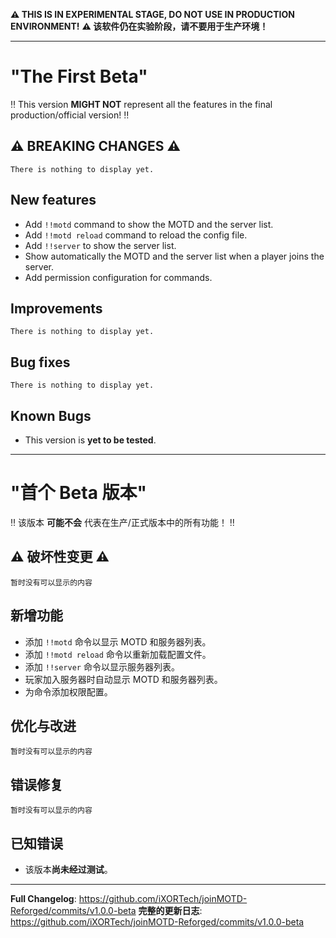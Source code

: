 <!--
Template for changes, <mandatory> [optional]
- <New feature/Improvements/Bug fix> - [(Pull Request Number) \[@GitHubUsername\]]
-->

**:warning: THIS IS IN EXPERIMENTAL STAGE, DO NOT USE IN PRODUCTION ENVIRONMENT!**
**:warning: 该软件仍在实验阶段，请不要用于生产环境！**

------

# "The First Beta"

:bangbang: This version **MIGHT NOT** represent all the features in the final production/official version! :bangbang:

## :warning: BREAKING CHANGES :warning:

`There is nothing to display yet.`

## New features

- Add `!!motd` command to show the MOTD and the server list.
- Add `!!motd reload` command to reload the config file.
- Add `!!server` to show the server list.
- Show automatically the MOTD and the server list when a player joins the server.
- Add permission configuration for commands.

## Improvements

`There is nothing to display yet.`

## Bug fixes

`There is nothing to display yet.`

## Known Bugs

- This version is **yet to be tested**.

------

# "首个 Beta 版本"

:bangbang: 该版本 **可能不会** 代表在生产/正式版本中的所有功能！ :bangbang:

## :warning: 破坏性变更 :warning:

`暂时没有可以显示的内容`

## 新增功能

- 添加 `!!motd` 命令以显示 MOTD 和服务器列表。
- 添加 `!!motd reload` 命令以重新加载配置文件。
- 添加 `!!server` 命令以显示服务器列表。
- 玩家加入服务器时自动显示 MOTD 和服务器列表。
- 为命令添加权限配置。

## 优化与改进

`暂时没有可以显示的内容`

## 错误修复

`暂时没有可以显示的内容`

## 已知错误

- 该版本**尚未经过测试**。

------

**Full Changelog**: https://github.com/iXORTech/joinMOTD-Reforged/commits/v1.0.0-beta
**完整的更新日志**: https://github.com/iXORTech/joinMOTD-Reforged/commits/v1.0.0-beta
